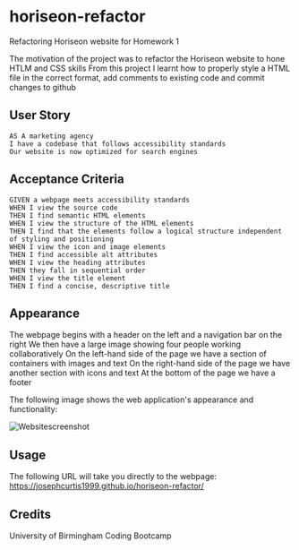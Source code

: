 # horiseon-refactor
Refactoring Horiseon website for Homework 1

The motivation of the project was to refactor the Horiseon website to hone HTLM and CSS skills
From this project I learnt how to properly style a HTML file in the correct format, add comments to existing code and commit changes to github





## User Story

```
AS A marketing agency
I have a codebase that follows accessibility standards
Our website is now optimized for search engines
```

## Acceptance Criteria

```
GIVEN a webpage meets accessibility standards
WHEN I view the source code
THEN I find semantic HTML elements
WHEN I view the structure of the HTML elements
THEN I find that the elements follow a logical structure independent of styling and positioning
WHEN I view the icon and image elements
THEN I find accessible alt attributes
WHEN I view the heading attributes
THEN they fall in sequential order
WHEN I view the title element
THEN I find a concise, descriptive title
```

## Appearance

The webpage begins with a header on the left and a navigation bar on the right
We then have a large image showing four people working collaboratively
On the left-hand side of the page we have a section of containers with images and text
On the right-hand side of the page we have another section with icons and text
At the bottom of the page we have a footer

The following image shows the web application's appearance and functionality:

![Websitescreenshot](https://user-images.githubusercontent.com/94229291/145682135-447c34d1-3159-41fc-91b9-a44cc1bdd17b.jpg)


## Usage

The following URL will take you directly to the webpage: https://josephcurtis1999.github.io/horiseon-refactor/



## Credits

University of Birmingham Coding Bootcamp

